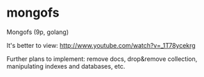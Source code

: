 mongofs
=======

Mongofs (9p, golang)

It's better to view: http://www.youtube.com/watch?v=_1T78ycekrg

Further plans to implement: remove docs, drop&remove collection, manipulating indexes and databases, etc.
